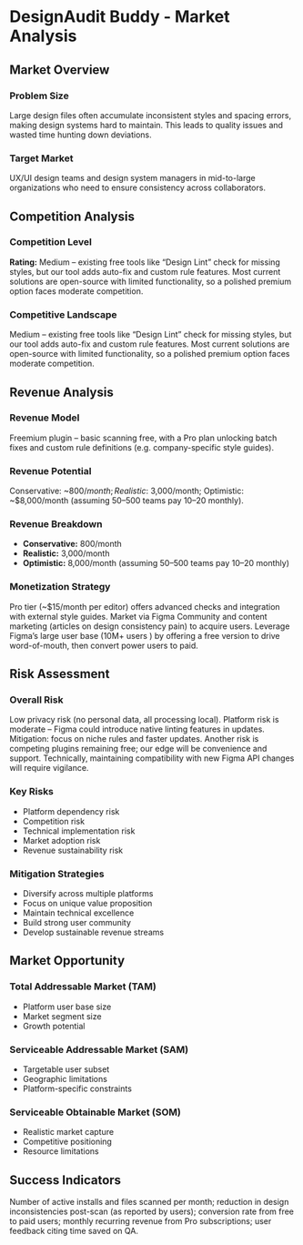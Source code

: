 # DesignAudit Buddy - Market Analysis

## Market Overview

### Problem Size
Large design files often accumulate inconsistent styles and spacing errors, making design systems hard to maintain. This leads to quality issues and wasted time hunting down deviations.

### Target Market
UX/UI design teams and design system managers in mid-to-large organizations who need to ensure consistency across collaborators.

## Competition Analysis

### Competition Level
**Rating:** Medium – existing free tools like “Design Lint” check for missing styles, but our tool adds auto-fix and custom rule features. Most current solutions are open-source with limited functionality, so a polished premium option faces moderate competition.

### Competitive Landscape
Medium – existing free tools like “Design Lint” check for missing styles, but our tool adds auto-fix and custom rule features. Most current solutions are open-source with limited functionality, so a polished premium option faces moderate competition.

## Revenue Analysis

### Revenue Model
Freemium plugin – basic scanning free, with a Pro plan unlocking batch fixes and custom rule definitions (e.g. company-specific style guides).

### Revenue Potential
Conservative: ~$800/month; Realistic: ~$3,000/month; Optimistic: ~$8,000/month (assuming 50–500 teams pay $10–$20 monthly).

### Revenue Breakdown
- **Conservative:** 800/month
- **Realistic:** 3,000/month
- **Optimistic:** 8,000/month (assuming 50–500 teams pay $10–$20 monthly)

### Monetization Strategy
Pro tier (~$15/month per editor) offers advanced checks and integration with external style guides. Market via Figma Community and content marketing (articles on design consistency pain) to acquire users. Leverage Figma’s large user base (10M+ users ) by offering a free version to drive word-of-mouth, then convert power users to paid.

## Risk Assessment

### Overall Risk
Low privacy risk (no personal data, all processing local). Platform risk is moderate – Figma could introduce native linting features in updates. Mitigation: focus on niche rules and faster updates. Another risk is competing plugins remaining free; our edge will be convenience and support. Technically, maintaining compatibility with new Figma API changes will require vigilance.

### Key Risks
- Platform dependency risk
- Competition risk
- Technical implementation risk
- Market adoption risk
- Revenue sustainability risk

### Mitigation Strategies
- Diversify across multiple platforms
- Focus on unique value proposition
- Maintain technical excellence
- Build strong user community
- Develop sustainable revenue streams

## Market Opportunity

### Total Addressable Market (TAM)
- Platform user base size
- Market segment size
- Growth potential

### Serviceable Addressable Market (SAM)
- Targetable user subset
- Geographic limitations
- Platform-specific constraints

### Serviceable Obtainable Market (SOM)
- Realistic market capture
- Competitive positioning
- Resource limitations

## Success Indicators
Number of active installs and files scanned per month; reduction in design inconsistencies post-scan (as reported by users); conversion rate from free to paid users; monthly recurring revenue from Pro subscriptions; user feedback citing time saved on QA.
